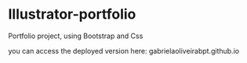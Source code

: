 # Illustrator-portfolio

Portfolio project, using Bootstrap and Css

you can access the deployed version here:
gabrielaoliveirabpt.github.io

